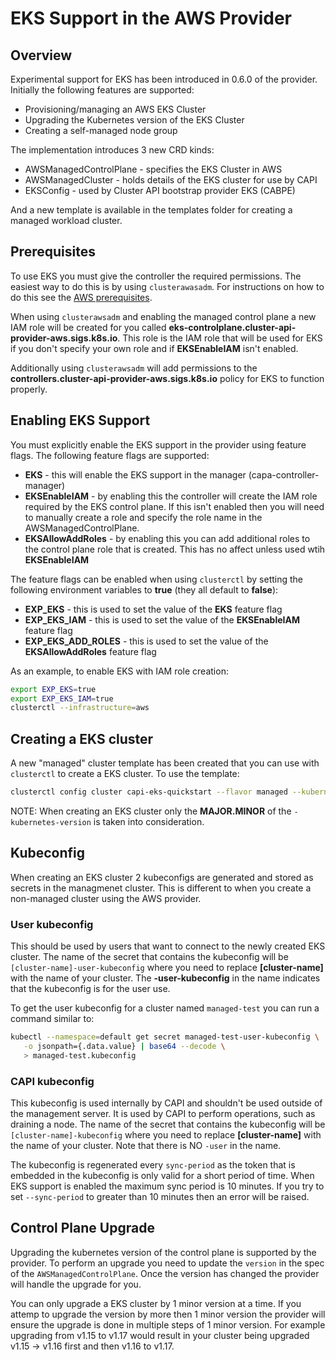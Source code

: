 # EKS Support in the AWS Provider

## Overview

Experimental support for EKS has been introduced in 0.6.0 of the provider. Initially the following features are supported:

* Provisioning/managing an AWS EKS Cluster
* Upgrading the Kubernetes version of the EKS Cluster
* Creating a self-managed node group

The implementation introduces 3 new CRD kinds:

* AWSManagedControlPlane - specifies the EKS Cluster in AWS
* AWSManagedCluster - holds details of the EKS cluster for use by CAPI
* EKSConfig - used by Cluster API bootstrap provider EKS (CABPE)

And a new template is available in the templates folder for creating a managed workload cluster.

## Prerequisites

To use EKS you must give the controller the required permissions. The easiest way to do this is by using `clusterawasadm`. For instructions on how to do this see the [AWS prerequisites](prerequisites.md).

When using `clusterawsadm` and enabling the managed control plane a new IAM role will be created for you called **eks-controlplane.cluster-api-provider-aws.sigs.k8s.io**. This role is the IAM role that will be used for EKS if you don't specify your own role and if **EKSEnableIAM** isn't enabled.

Additionally using `clusterawsadm` will add permissions to the **controllers.cluster-api-provider-aws.sigs.k8s.io** policy for EKS to function properly.  

## Enabling EKS Support

You must explicitly enable the EKS support in the provider using feature flags. The following feature flags are supported:

* **EKS** - this will enable the EKS support in the manager (capa-controller-manager)
* **EKSEnableIAM** - by enabling this the controller will create the IAM role required by the EKS control plane. If this isn't enabled then you will need to manually create a role and specify the role name in the AWSManagedControlPlane.
* **EKSAllowAddRoles** - by enabling this you can add additional roles to the control plane role that is created. This has no affect unless used wtih __EKSEnableIAM__

The feature flags can be enabled when using `clusterctl` by setting the following environment variables to **true** (they all default to **false**):

* **EXP_EKS** - this is used to set the value of the **EKS** feature flag
* **EXP_EKS_IAM** - this is used to set the value of the **EKSEnableIAM** feature flag
* **EXP_EKS_ADD_ROLES** - this is used to set the value of the **EKSAllowAddRoles** feature flag

As an example, to enable EKS with IAM role creation:

```bash
export EXP_EKS=true
export EXP_EKS_IAM=true
clusterctl --infrastructure=aws
```

## Creating a EKS cluster

A new "managed" cluster template has been created that you can use with `clusterctl` to create a EKS cluster. To use the template:

```bash
clusterctl config cluster capi-eks-quickstart --flavor managed --kubernetes-version v1.17.3 --worker-machine-count=3 > capi-eks-quickstart.yaml
```

NOTE: When creating an EKS cluster only the **MAJOR.MINOR** of the `-kubernetes-version` is taken into consideration.

## Kubeconfig

When creating an EKS cluster 2 kubeconfigs are generated and stored as secrets in the managmenet cluster. This is different to when you create a non-managed cluster using the AWS provider.

### User kubeconfig

This should be used by users that want to connect to the newly created EKS cluster. The name of the secret that contains the kubeconfig will be `[cluster-name]-user-kubeconfig` where you need to replace **[cluster-name]** with the name of your cluster. The **-user-kubeconfig** in the name indicates that the kubeconfig is for the user use.

To get the user kubeconfig for a cluster named `managed-test` you can run a command similar to:

```bash
kubectl --namespace=default get secret managed-test-user-kubeconfig \
   -o jsonpath={.data.value} | base64 --decode \
   > managed-test.kubeconfig
```

### CAPI kubeconfig

This kubeconfig is used internally by CAPI and shouldn't be used outside of the management server. It is used by CAPI to perform operations, such as draining a node. The name of the secret that contains the kubeconfig will be `[cluster-name]-kubeconfig` where you need to replace **[cluster-name]** with the name of your cluster. Note that there is NO `-user` in the name.

The kubeconfig is regenerated every `sync-period` as the token that is embedded in the kubeconfig is only valid for a short period of time. When EKS support is enabled the maximum sync period is 10 minutes. If you try to set `--sync-period` to greater than 10 minutes then an error will be raised.

## Control Plane Upgrade

Upgrading the kubernetes version of the control plane is supported by the provider. To perform an upgrade you need to update the `version` in the spec of the `AWSManagedControlPlane`. Once the version has changed the provider will handle the upgrade for you.

You can only upgrade a EKS cluster by 1 minor version at a time. If you attemp to upgrade the version by more then 1 minor version the provider will ensure the upgrade is done in multiple steps of 1 minor version. For example upgrading from v1.15 to v1.17 would result in your cluster being upgraded v1.15 -> v1.16 first and then v1.16 to v1.17.
